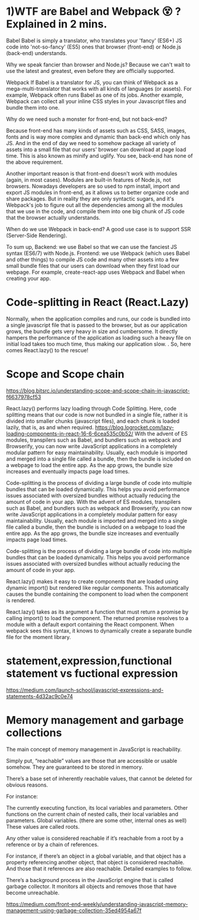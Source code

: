  # 1)WTF are Babel and Webpack 😵 ? Explained in 2 mins. #
Babel
Babel is simply a translator, who translates your 'fancy' (ES6+) JS code into 'not-so-fancy' (ES5) ones that browser (front-end) or Node.js (back-end) understands.

Why we speak fancier than browser and Node.js? Because we can't wait to use the latest and greatest, even before they are officially supported.

Webpack
If Babel is a translator for JS, you can think of Webpack as a mega-multi-translator that works with all kinds of languages (or assets). For example, Webpack often runs Babel as one of its jobs. Another example, Webpack can collect all your inline CSS styles in your Javascript files and bundle them into one.

Why do we need such a monster for front-end, but not back-end?

Because front-end has many kinds of assets such as CSS, SASS, images, fonts and is way more complex and dynamic than back-end which only has JS. And in the end of day we need to somehow package all variety of assets into a small file that our users' browser can download at page load time. This is also known as minify and uglify. You see, back-end has none of the above requirement.

Another important reason is that front-end doesn't work with modules (again, in most cases). Modules are built-in features of Node.js, not browsers. Nowadays developers are so used to npm install, import and export JS modules in front-end, as it allows us to better organize code and share packages. But in reality they are only syntactic sugars, and it's Webpack's job to figure out all the dependencies among all the modules that we use in the code, and compile them into one big chunk of JS code that the browser actually understands.

When do we use Webpack in back-end? A good use case is to support SSR (Server-Side Rendering).

To sum up,
Backend: we use Babel so that we can use the fanciest JS syntax (ES6/7) with Node.js.
Frontend: we use Webpack (which uses Babel and other things) to compile JS code and many other assets into a few small bundle files that our users can download when they first load our webpage. For example, create-react-app uses Webpack and Babel when creating your app.

# Code-splitting in React (React.Lazy)  #
Normally, when the application compiles and runs, our code is bundled into a single javascript file that is passed to the browser, but as our application grows, the bundle gets very heavy in size and cumbersome. It directly hampers the performance of the application as loading such a heavy file on initial load takes too much time, thus making our application slow.
.
So, here comes React.lazy() to the rescue!

# Scope and Scope chain
https://blog.bitsrc.io/understanding-scope-and-scope-chain-in-javascript-f6637978cf53


React.lazy() performs lazy loading through Code Splitting. Here, code splitting means that our code is now not bundled in a single file, rather it is divided into smaller chunks (javascript files), and each chunk is loaded lazily, that is, as and when required.
https://blog.logrocket.com/lazy-loading-components-in-react-16-6-6cea535c0b52/
With the advent of ES modules, transpilers such as Babel, and bundlers such as webpack and Browserify, you can now write JavaScript applications in a completely modular pattern for easy maintainability. Usually, each module is imported and merged into a single file called a bundle, then the bundle is included on a webpage to load the entire app. As the app grows, the bundle size increases and eventually impacts page load times.

Code-splitting is the process of dividing a large bundle of code into multiple bundles that can be loaded dynamically. This helps you avoid performance issues associated with oversized bundles without actually reducing the amount of code in your app.
With the advent of ES modules, transpilers such as Babel, and bundlers such as webpack and Browserify, you can now write JavaScript applications in a completely modular pattern for easy maintainability. Usually, each module is imported and merged into a single file called a bundle, then the bundle is included on a webpage to load the entire app. As the app grows, the bundle size increases and eventually impacts page load times.

Code-splitting is the process of dividing a large bundle of code into multiple bundles that can be loaded dynamically. This helps you avoid performance issues associated with oversized bundles without actually reducing the amount of code in your app.

React.lazy() makes it easy to create components that are loaded using dynamic import() but rendered like regular components. This automatically causes the bundle containing the component to load when the component is rendered.

React.lazy() takes as its argument a function that must return a promise by calling import() to load the component. The returned promise resolves to a module with a default export containing the React component.
When webpack sees this syntax, it knows to dynamically create a separate bundle file for the moment library.
# statement,expression,functional statement vs fuctional expression
https://medium.com/launch-school/javascript-expressions-and-statements-4d32ac9c0e74
# Memory management and garbage collections
The main concept of memory management in JavaScript is reachability.

Simply put, “reachable” values are those that are accessible or usable somehow. They are guaranteed to be stored in memory.

There’s a base set of inherently reachable values, that cannot be deleted for obvious reasons.

For instance:

The currently executing function, its local variables and parameters.
Other functions on the current chain of nested calls, their local variables and parameters.
Global variables.
(there are some other, internal ones as well)
These values are called roots.

Any other value is considered reachable if it’s reachable from a root by a reference or by a chain of references.

For instance, if there’s an object in a global variable, and that object has a property referencing another object, that object is considered reachable. And those that it references are also reachable. Detailed examples to follow.

There’s a background process in the JavaScript engine that is called garbage collector. It monitors all objects and removes those that have become unreachable.

https://medium.com/front-end-weekly/understanding-javascript-memory-management-using-garbage-collection-35ed4954a67f


